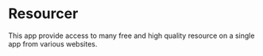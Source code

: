# Resourcer
This app provide access to many free and high quality resource on a single app from various websites.
